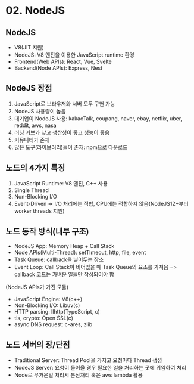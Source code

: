 # 02. NodeJS

## NodeJS
- V8(JIT 지원)
- NodeJS: V8 엔진을 이용한 JavaScript runtime 환경
- Frontend(Web APIs): React, Vue, Svelte
- Backend(Node APIs): Express, Nest

## NodeJS 장점
1) JavaScript로 브라우저와 서버 모두 구현 가능
2) NodeJS 사용량이 높음
3) 대기업이 NodeJS 사용: kakaoTalk, coupang, naver, ebay, netflix, uber, reddit, aws, nasa
4) 러닝 커브가 낮고 생산성이 좋고 성능이 좋음
5) 커뮤니티가 존재
6) 많은 도구(라이브러리)들이 존재: npm으로 다운로드

## 노드의 4가지 특징
1) JavaScript Runtime: V8 엔진, C++ 사용
2) Single Thread
3) Non-Blocking I/O
4) Event-Driven
=> I/O 처리에는 적합, CPU에는 적합하지 않음(NodeJS12+부터 worker threads 지원)

## 노드 동작 방식(내부 구조)
- NodeJS App: Memory Heap + Call Stack
- Node APIs(Multi-Thread): setTImeout, http, file, event
- Task Queue: callback을 넣어두는 장소
- Event Loop: Call Stack이 비어있을 때 Task Queue의 요소를 가져옴
=> callback 코드는 가벼운 일들만 작성되어야 함

(NodeJS APIs가 가진 모듈)
- JavaScript Engine: V8(c++)
- Non-Blocking I/O: Libuv(c)
- HTTP parsing: llhttp(TypeScript, c)
- tls, crypto: Open SSL(c)
- async DNS request: c-ares, zlib


## 노드 서버의 장/단점
- Traditional Server: Thread Pool을 가지고 요청마다 Thread 생성
- NodeJS Server: 요청이 들어올 경우 필요한 일을 처리하는 곳에 위임하여 처리
- Node로 무거운일 처리시 분산처리 혹은 aws lambda 활용